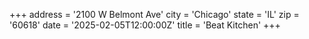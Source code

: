 +++
address = '2100 W Belmont Ave'
city = 'Chicago'
state = 'IL'
zip = '60618'
date = '2025-02-05T12:00:00Z'
title = 'Beat Kitchen'
+++
